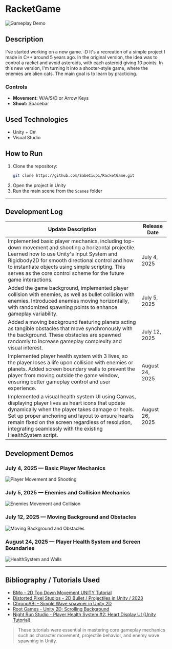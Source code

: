 # RacketGame

![Gameplay Demo](gif/gif5.gif)

## Description
I've started working on a new game. :D It's a recreation of a simple project I made in C++ around 5 years ago. In the original version, the idea was to control a racket and avoid asteroids, with each asteroid giving 10 points. In this new version, I'm turning it into a shooter-style game, where the enemies are alien cats. The main goal is to learn by practicing.

### Controls
- **Movement:** W/A/S/D or Arrow Keys  
- **Shoot:** Spacebar

## Used Technologies
- Unity + C#
- Visual Studio

## How to Run
1. Clone the repository:
   ```bash
   git clone https://github.com/SabeCiupi/RacketGame.git
2. Open the project in Unity
3. Run the main scene from the `Scenes` folder

---

## Development Log

| Update Description                                                                                                                          | Release Date  |
|---------------------------------------------------------------------------------------------------------------------------------------------|---------------|
| Implemented basic player mechanics, including top-down movement and shooting a horizontal projectile. Learned how to use Unity's Input System and Rigidbody2D for smooth directional control and how to instantiate objects using simple scripting. This serves as the core control scheme for the future game interactions. | July 4, 2025  |
| Added the game background, implemented player collision with enemies, as well as bullet collision with enemies. Introduced enemies moving horizontally, with randomized spawning points to enhance gameplay variability.                                                                                     | July 5, 2025  |
| Added a moving background featuring planets acting as tangible obstacles that move synchronously with the background. These obstacles are spawned randomly to increase gameplay complexity and visual interest. | July 12, 2025 |
| Implemented player health system with 3 lives, so the player loses a life upon collision with enemies or planets. Added screen boundary walls to prevent the player from moving outside the game window, ensuring better gameplay control and user experience. | August 24, 2025 |
| Implemented a visual health system UI using Canvas, displaying player lives as heart icons that update dynamically when the player takes damage or heals. Set up proper anchoring and layout to ensure hearts remain fixed on the screen regardless of resolution, integrating seamlessly with the existing HealthSystem script. | August 26, 2025 |

## Development Demos

### July 4, 2025 — Basic Player Mechanics

![Player Movement and Shooting](gif/gif1.gif)

### July 5, 2025 — Enemies and Collision Mechanics
![Enemies Movement and Collision](gif/gif2.gif)

### July 12, 2025 — Moving Background and Obstacles
![Moving Background and Obstacles](gif/gif3.gif)

### August 24, 2025 — Player Health System and Screen Boundaries
![HealthSystem and Walls](gif/gif4.gif)

---

## Bibliography / Tutorials Used

- [BMo - 2D Top Down Movement UNITY Tutorial](https://www.youtube.com/watch?v=u8tot-X_RBI)
- [Distorted Pixel Studios - 2D Bullet / Projectiles in Unity / 2023](https://www.youtube.com/watch?v=8TqY6p-PRcs)
- [ChronoABI - Simple Wave spawner in Unity 2D](https://www.youtube.com/watch?v=pKN8jVnSKyM)
- [Root Games - Unity 2D: Scrolling Background](https://www.youtube.com/watch?v=Wz3nbQPYwss)
- [Night Run Studio - Player Health System #2: Heart Display UI (Unity Tutorial)](https://www.youtube.com/watch?v=uqGkNTFzYXM)

> These tutorials were essential in mastering core gameplay mechanics such as character movement, projectile behavior, and enemy wave spawning in Unity.
